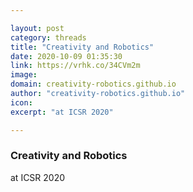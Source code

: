 ```yaml
---

layout: post
category: threads
title: "Creativity and Robotics"
date: 2020-10-09 01:35:30
link: https://vrhk.co/34CVm2m
image: 
domain: creativity-robotics.github.io
author: "creativity-robotics.github.io"
icon: 
excerpt: "at ICSR 2020"

---
```


### Creativity and Robotics

at ICSR 2020